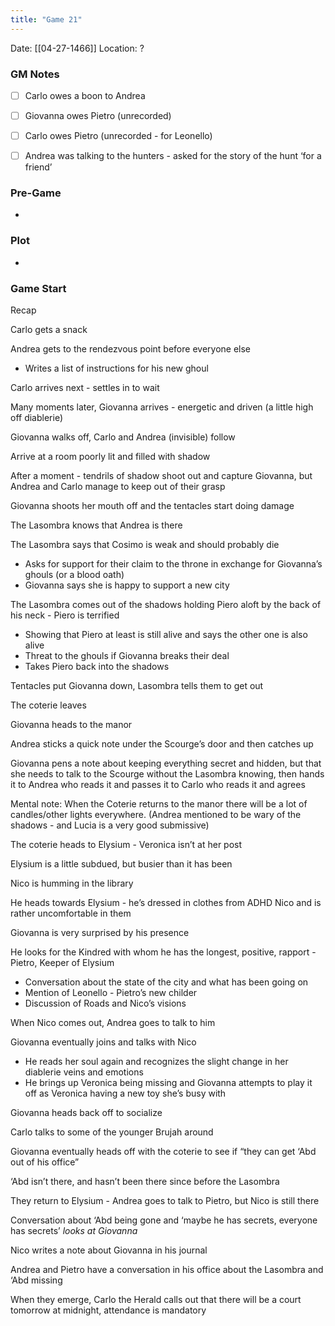 ```yaml
---
title: "Game 21"
---
```


Date: [[04-27-1466]]
Location: ?

### GM Notes

- [ ] Carlo owes a boon to Andrea
- [ ] Giovanna owes Pietro (unrecorded)
- [ ] Carlo owes Pietro (unrecorded - for Leonello)
- [ ] Andrea was talking to the hunters - asked for the story of the hunt ‘for a friend’
  

### Pre-Game
- 

### Plot
-   
  
### Game Start

Recap

Carlo gets a snack

Andrea gets to the rendezvous point before everyone else
- Writes a list of instructions for his new ghoul
  

Carlo arrives next - settles in to wait

Many moments later, Giovanna arrives - energetic and driven (a little high off diablerie)

Giovanna walks off, Carlo and Andrea (invisible) follow

Arrive at a room poorly lit and filled with shadow

After a moment - tendrils of shadow shoot out and capture Giovanna, but Andrea and Carlo manage to keep out of their grasp

Giovanna shoots her mouth off and the tentacles start doing damage

The Lasombra knows that Andrea is there

The Lasombra says that Cosimo is weak and should probably die

- Asks for support for their claim to the throne in exchange for Giovanna’s ghouls (or a blood oath)
- Giovanna says she is happy to support a new city
  

The Lasombra comes out of the shadows holding Piero aloft by the back of his neck - Piero is terrified

- Showing that Piero at least is still alive and says the other one is also alive
- Threat to the ghouls if Giovanna breaks their deal
- Takes Piero back into the shadows
  

Tentacles put Giovanna down, Lasombra tells them to get out

The coterie leaves

Giovanna heads to the manor

Andrea sticks a quick note under the Scourge’s door and then catches up

Giovanna pens a note about keeping everything secret and hidden, but that she needs to talk to the Scourge without the Lasombra knowing, then hands it to Andrea who reads it and passes it to Carlo who reads it and agrees


Mental note: When the Coterie returns to the manor there will be a lot of candles/other lights everywhere. (Andrea mentioned to be wary of the shadows - and Lucia is a very good submissive)


The coterie heads to Elysium - Veronica isn’t at her post

Elysium is a little subdued, but busier than it has been

  

Nico is humming in the library

He heads towards Elysium - he’s dressed in clothes from ADHD Nico and is rather uncomfortable in them

Giovanna is very surprised by his presence

He looks for the Kindred with whom he has the longest, positive, rapport - Pietro, Keeper of Elysium
- Conversation about the state of the city and what has been going on
- Mention of Leonello - Pietro’s new childer
- Discussion of Roads and Nico’s visions
  

When Nico comes out, Andrea goes to talk to him

Giovanna eventually joins and talks with Nico
- He reads her soul again and recognizes the slight change in her diablerie veins and emotions  
- He brings up Veronica being missing and Giovanna attempts to play it off as Veronica having a new toy she’s busy with
  

Giovanna heads back off to socialize

Carlo talks to some of the younger Brujah around

Giovanna eventually heads off with the coterie to see if “they can get ‘Abd out of his office”

‘Abd isn’t there, and hasn’t been there since before the Lasombra

They return to Elysium - Andrea goes to talk to Pietro, but Nico is still there

Conversation about ‘Abd being gone and ‘maybe he has secrets, everyone has secrets’ *looks at Giovanna*

Nico writes a note about Giovanna in his journal

Andrea and Pietro have a conversation in his office about the Lasombra and ‘Abd missing

When they emerge, Carlo the Herald calls out that there will be a court tomorrow at midnight, attendance is mandatory
